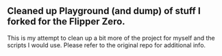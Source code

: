 ## Cleaned up Playground (and dump) of stuff I forked for the Flipper Zero.
This is my attempt to clean up a bit more of the project for myself and the scripts I would use.
Please refer to the original repo for additional info.
